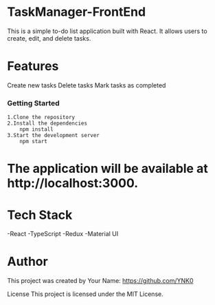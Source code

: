 # TaskManager-FrontEnd

This is a simple to-do list application built with React. It allows users to create, edit, and delete tasks.

# Features
Create new tasks
Delete tasks
Mark tasks as completed

### Getting Started
    1.Clone the repository
    2.Install the dependencies
        npm install
    3.Start the development server
        npm start

# The application will be available at http://localhost:3000.
 
# Tech Stack
-React
-TypeScript
-Redux
-Material UI

# Author
This project was created by Your Name: https://github.com/YNK0

License
This project is licensed under the MIT License.